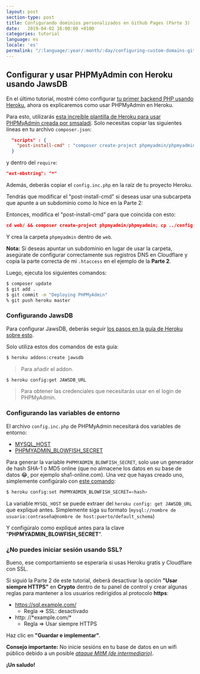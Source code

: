 ```yaml
---
layout: post
section-type: post
title: Configurando dominios personalizados en Github Pages (Parte 3)
date:   2019-04-02 16:00:00 +0100
categories: tutorial
language: es
locale: 'es'
permalink: "/:language/:year/:month/:day/configuring-custom-domains-github-pages-part-3.html"
---
```


## Configurar y usar PHPMyAdmin con Heroku usando JawsDB

En el último tutorial, mostré cómo configurar [tu primer backend PHP usando Heroku](/es/2019/04/01/configuring-custom-domains-github-pages-part-2), ahora os explicaremos como usar PHPMyAdmin en Heroku.

Para esto, utilizarás [esta increíble plantilla de Heroku para usar PHPMyAdmin creada por smsaladi](https://github.com/smsaladi/phpmyadmin_heroku). Solo necesitas copiar las siguientes líneas en tu archivo `composer.json`:

```json
  "scripts" : {
    "post-install-cmd" : "composer create-project phpmyadmin/phpmyadmin; cp config.inc.php phpmyadmin/"
  }
```

y dentro del `require`:

```json
"ext-mbstring": "*"
```

Además, deberás copiar el `config.inc.php` en la raíz de tu proyecto Heroku.

Tendrás que modificar el "post-install-cmd" si deseas usar una subcarpeta que apunte a un subdominio como lo hice en la Parte 2:

Entonces, modifica el "post-install-cmd" para que coincida con esto:

```json
cd web/ && composer create-project phpmyadmin/phpmyadmin; cp ../config.inc.php phpmyadmin/
```

Y crea la carpeta `phpmyadmin` dentro de `web`.

**Nota:** Si deseas apuntar un subdominio en lugar de usar la carpeta, asegúrate de configurar correctamente sus registros DNS en Cloudflare y copia la parte correcta de mi `.htaccess` en el ejemplo de la **Parte 2**.

Luego, ejecuta los siguientes comandos:

```bash
$ composer update
$ git add .
$ git commit -m "Deploying PHPMyAdmin"
% git push heroku master
```

### Configurando JawsDB

Para configurar JawsDB, deberás seguir [los pasos en la guía de Heroku sobre esto](https://devcenter.heroku.com/articles/jawsdb#provisioning-the-add-on).

Solo utiliza estos dos comandos de esta guía:

```bash
$ heroku addons:create jawsdb
```

> Para añadir el addon.

```bash
$ heroku config:get JAWSDB_URL
```

> Para obtener las credenciales que necesitarás usar en el login de PHPMyAdmin.

### Configurando las variables de entorno

El archivo `config.inc.php` de PHPMyAdmin necesitará dos variables de entorno:

* [MYSQL_HOST](https://github.com/smsaladi/phpmyadmin_heroku/blob/cb0930fc82ffed1facb50ecd010b4be29b31c614/config.inc.php#L31)
* [PHPMYADMIN_BLOWFISH_SECRET](https://github.com/smsaladi/phpmyadmin_heroku/blob/cb0930fc82ffed1facb50ecd010b4be29b31c614/config.inc.php#L17)

Para generar la variable `PHPMYADMIN_BLOWFISH_SECRET`, solo use un generador de hash SHA-1 o MD5 online (que no almacene los datos en su base de datos :joy:, por ejemplo sha1-online.com). Una vez que hayas creado uno, simplemente configúralo con [este comando](https://devcenter.heroku.com/articles/getting-started-with-php#define-config-vars):

```bash
$ heroku config:set PHPMYADMIN_BLOWFISH_SECRET=<hash>
```

La variable `MYSQL_HOST` se puede extraer del `heroku config: get JAWSDB_URL` que expliqué antes. Simplemente siga su formato (`mysql://nombre de usuario:contraseña@nombre de host:puerto/default_schema`)

Y configúralo como expliqué antes para la clave "**PHPMYADMIN_BLOWFISH_SECRET**".

### ¿No puedes iniciar sesión usando SSL?

Bueno, ese comportamiento se esperaría si usas Heroku gratis y Cloudflare con SSL.

Si siguió la Parte 2 de este tutorial, deberá desactivar la opción **"Usar siempre HTTPS"** en **Crypto** dentro de tu panel de control y crear algunas reglas para mantener a los usuarios redirigidos al protocolo **https**:

* https://sql.example.com/
    * Regla => SSL: desactivado
* http: //&#x2A;example.com/&#x2A;
    * Regla => Usar siempre HTTPS
    
Haz clic en **"Guardar e implementar"**.

**Consejo importante:** No inicie sesións en tu base de datos en un wifi público debido a un posible [*ataque MitM (de intermediario)*](https://es.wikipedia.org/wiki/Ataque_de_intermediario).

**¡Un saludo!**